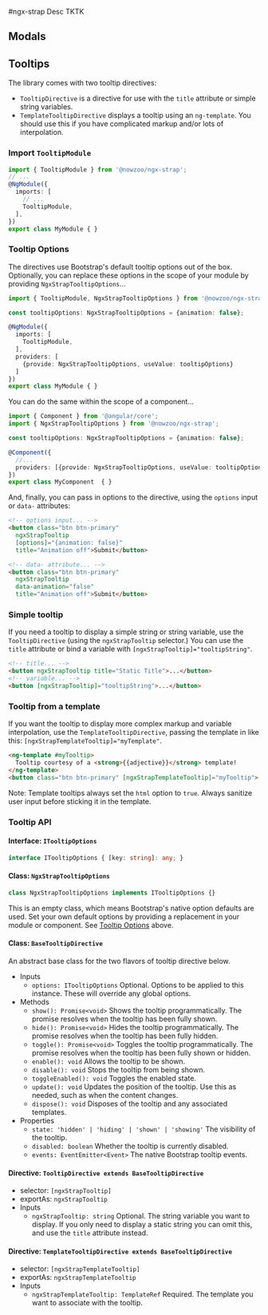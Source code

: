 #ngx-strap
Desc TKTK


## Modals



## Tooltips

The library comes with two tooltip directives:
 - `TooltipDirective` is a directive for use with the `title` attribute or simple string variables.
 - `TemplateTooltipDirective` displays a tooltip using an `ng-template`. You should use this if you have complicated markup and/or lots of interpolation.

### Import `TooltipModule`

```ts
import { TooltipModule } from '@nowzoo/ngx-strap';
// ...
@NgModule({
  imports: [
    // ...
    TooltipModule,
  ],
})
export class MyModule { }
```

### Tooltip Options
The directives use Bootstrap's default tooltip options out of the box. Optionally, you can replace these options in the scope of your module by providing `NgxStrapTooltipOptions`...

```ts
import { TooltipModule, NgxStrapTooltipOptions } from '@nowzoo/ngx-strap';

const tooltipOptions: NgxStrapTooltipOptions = {animation: false};

@NgModule({
  imports: [
    TooltipModule,
  ],
  providers: [
    {provide: NgxStrapTooltipOptions, useValue: tooltipOptions}
  ]
})
export class MyModule { }
```

You can do the same within the scope of a component...
```ts
import { Component } from '@angular/core';
import { NgxStrapTooltipOptions } from '@nowzoo/ngx-strap';

const tooltipOptions: NgxStrapTooltipOptions = {animation: false};

@Component({
  //...
  providers: [{provide: NgxStrapTooltipOptions, useValue: tooltipOptions}]
})
export class MyComponent  { }
```

And, finally, you can pass in options to the directive, using the `options` input or `data-` attributes:

```html
<!-- options input... -->
<button class="btn btn-primary"
  ngxStrapTooltip
  [options]="{animation: false}"
  title="Animation off">Submit</button>

<!-- data- attribute... -->
<button class="btn btn-primary"
  ngxStrapTooltip
  data-animation="false"
  title="Animation off">Submit</button>
```

### Simple tooltip
If you need a tooltip to display a simple string or string variable, use the `TooltipDirective` (using the `ngxStrapTooltip` selector.) You can use the `title` attribute or bind a variable with `[ngxStrapTooltip]="tooltipString"`.
```html
<!-- title... -->
<button ngxStrapTooltip title="Static Title">...</button>
<!-- variable... -->
<button [ngxStrapTooltip]="tooltipString">...</button>
```

### Tooltip from a template
If you want the tooltip to display more complex markup and variable interpolation, use the `TemplateTooltipDirective`, passing the template in like this: `[ngxStrapTemplateTooltip]="myTemplate"`.

```html
<ng-template #myTooltip>
  Tooltip courtesy of a <strong>{{adjective}}</strong> template!
</ng-template>
<button class="btn btn-primary" [ngxStrapTemplateTooltip]="myTooltip">...</button>
```

Note: Template tooltips always set the `html` option to `true`. Always sanitize user input before sticking it in the template.

### Tooltip API

#### Interface: `ITooltipOptions`

```ts
interface ITooltipOptions { [key: string]: any; }
```

#### Class: `NgxStrapTooltipOptions`
```ts
class NgxStrapTooltipOptions implements ITooltipOptions {}
```
This is an empty class, which means Bootstrap's native option defaults are used. Set your own default options by providing a replacement in your module or component. See [Tooltip Options](#tooltip-options) above.

#### Class: `BaseTooltipDirective`
An abstract base class for the two flavors of tooltip directive below.

- Inputs
  - `options: ITooltipOptions` Optional. Options to be applied to this instance. These will override any global options.
- Methods
  - `show(): Promise<void>` Shows the tooltip programmatically. The promise resolves when the tooltip has been fully shown.
  - `hide(): Promise<void>` Hides the tooltip programmatically. The promise resolves when the tooltip has been fully hidden.
  - `toggle(): Promise<void>` Toggles the tooltip programmatically. The promise resolves when the tooltip has been fully shown or hidden.
  - `enable(): void` Allows the tooltip to be shown.
  - `disable(): void` Stops the tooltip from being shown.
  - `toggleEnabled(): void` Toggles the enabled state.
  - `update(): void` Updates the position of the tooltip. Use this as needed, such as when the content changes.
  - `dispose(): void` Disposes of the tooltip and any associated templates.
- Properties
  - `state: 'hidden' | 'hiding' | 'shown' | 'showing'` The visibility of the tooltip.
  - `disabled: boolean` Whether the tooltip is currently disabled.
  - `events: EventEmitter<Event>` The native Bootstrap tooltip events.


#### Directive: `TooltipDirective extends BaseTooltipDirective`
- selector: `[ngxStrapTooltip]`
- exportAs: `ngxStrapTooltip`
- Inputs
  - `ngxStrapTooltip: string` Optional. The string variable you want to display. If you only need to display a static string you can omit this, and use the `title` attribute instead.


#### Directive: `TemplateTooltipDirective extends BaseTooltipDirective`
- selector: `[ngxStrapTemplateTooltip]`
- exportAs: `ngxStrapTemplateTooltip`
- Inputs
  - `ngxStrapTemplateTooltip: TemplateRef` Required. The template you want to associate with the tooltip.
